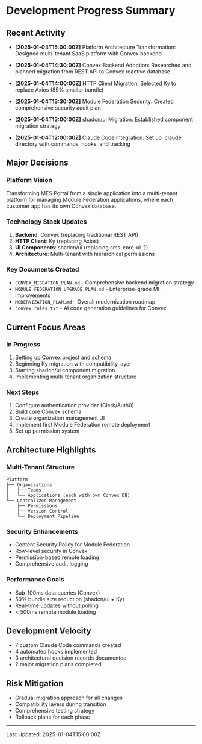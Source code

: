 # Development Progress Summary

## Recent Activity

- **[2025-01-04T15:00:00Z]** Platform Architecture Transformation: Designed multi-tenant SaaS platform with Convex backend

- **[2025-01-04T14:30:00Z]** Convex Backend Adoption: Researched and planned migration from REST API to Convex reactive database

- **[2025-01-04T14:00:00Z]** HTTP Client Migration: Selected Ky to replace Axios (85% smaller bundle)

- **[2025-01-04T13:30:00Z]** Module Federation Security: Created comprehensive security audit plan

- **[2025-01-04T13:00:00Z]** shadcn/ui Migration: Established component migration strategy

- **[2025-01-04T12:00:00Z]** Claude Code Integration: Set up .claude directory with commands, hooks, and tracking

## Major Decisions

### Platform Vision
Transforming MES Portal from a single application into a multi-tenant platform for managing Module Federation applications, where each customer app has its own Convex database.

### Technology Stack Updates
1. **Backend**: Convex (replacing traditional REST API)
2. **HTTP Client**: Ky (replacing Axios)
3. **UI Components**: shadcn/ui (replacing sms-core-ui-2)
4. **Architecture**: Multi-tenant with hierarchical permissions

### Key Documents Created
- `CONVEX_MIGRATION_PLAN.md` - Comprehensive backend migration strategy
- `MODULE_FEDERATION_UPGRADE_PLAN.md` - Enterprise-grade MF improvements
- `MODERNIZATION_PLAN.md` - Overall modernization roadmap
- `convex_rules.txt` - AI code generation guidelines for Convex

## Current Focus Areas

### In Progress
1. Setting up Convex project and schema
2. Beginning Ky migration with compatibility layer
3. Starting shadcn/ui component migration
4. Implementing multi-tenant organization structure

### Next Steps
1. Configure authentication provider (Clerk/Auth0)
2. Build core Convex schema
3. Create organization management UI
4. Implement first Module Federation remote deployment
5. Set up permission system

## Architecture Highlights

### Multi-Tenant Structure
```
Platform
├── Organizations
│   ├── Teams
│   └── Applications (each with own Convex DB)
└── Centralized Management
    ├── Permissions
    ├── Version Control
    └── Deployment Pipeline
```

### Security Enhancements
- Content Security Policy for Module Federation
- Row-level security in Convex
- Permission-based remote loading
- Comprehensive audit logging

### Performance Goals
- Sub-100ms data queries (Convex)
- 50% bundle size reduction (shadcn/ui + Ky)
- Real-time updates without polling
- < 500ms remote module loading

## Development Velocity
- 7 custom Claude Code commands created
- 4 automated hooks implemented
- 3 architectural decision records documented
- 2 major migration plans completed

## Risk Mitigation
- Gradual migration approach for all changes
- Compatibility layers during transition
- Comprehensive testing strategy
- Rollback plans for each phase

---

Last Updated: 2025-01-04T15:00:00Z